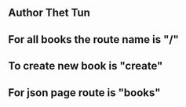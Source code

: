## Author Thet Tun
## For all books the route name is "/"
## To create new book is "create"
## For json page route is "books"
